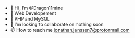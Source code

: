 - 👋 Hi, I’m @Dragon11mine
- 👀 Web Developement
- 🌱 PHP and MySQL
- 💞️ I’m looking to collaborate on nothing soon
- 📫 How to reach me jonathan.janssen7@protonmail.com

<!---
Dragon11mine/Dragon11mine is a ✨ special ✨ repository because its `README.md` (this file) appears on your GitHub profile.
You can click the Preview link to take a look at your changes.
--->
